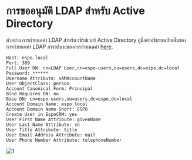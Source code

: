 # การขออนุมัติ LDAP สำหรับ Active Directory

ตัวอย่าง การกำหนดค่า LDAP สำหรับ เซิร์ฟเวอร์ Active Directory คู่มือคำอธิบายฉบับเต็มของการกำหนดค่า LDAP การอธิบายของการกำหนดค่า
[here](ldap-authorization.md).

```
Host: espo.local
Port: 389
Full User DN: cn=LDAP User,cn=espo-users,ou=users,dc=espo,dc=local
Password: ******
Username Attribute: sAMAccountName
User ObjectClass: person
Account Canonical Form: Principal
Bind Requires DN: no
Base DN: cn=espo-users,ou=users,dc=espo,dc=local
Account Domain Name: espo.local
Account Domain Name Short: ESPO
Create User in EspoCRM: yes
User First Name Attribute: givenName
User Last Name Attribute: sn
User Title Attribute: title
User Email Address Attribute: mail
User Phone Number Attribute: telephoneNumber
```

![1](https://raw.githubusercontent.com/espocrm/documentation/master/_static/images/administration/ldap-authorization/ldap-configuration-for-ad.png)
